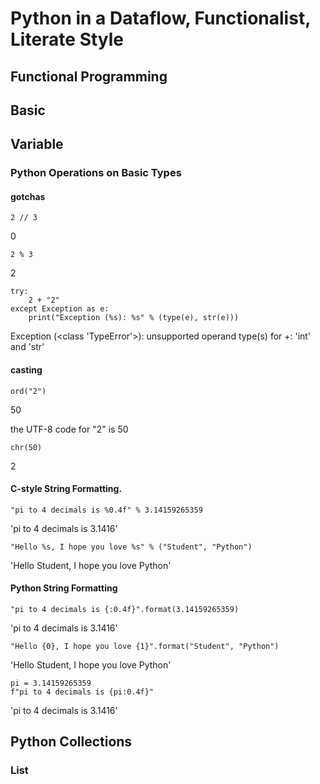 # Python in a Dataflow, Functionalist, Literate Style

## Functional Programming

## Basic

## Variable

### Python Operations on Basic Types

#### gotchas

```
2 // 3
```

0

```
2 % 3
```

2

```
try:
    2 + "2"
except Exception as e:
    print("Exception (%s): %s" % (type(e), str(e)))
```

Exception (<class 'TypeError'>): unsupported operand type(s) for +: 'int' and 'str'

#### casting

```
ord("2")
```

50

the UTF-8 code for "2" is 50

```
chr(50)
```

2

#### C-style String Formatting.

```
"pi to 4 decimals is %0.4f" % 3.14159265359
```

'pi to 4 decimals is 3.1416'

```
"Hello %s, I hope you love %s" % ("Student", "Python")
```

'Hello Student, I hope you love Python'

#### Python String Formatting

```
"pi to 4 decimals is {:0.4f}".format(3.14159265359)
```

'pi to 4 decimals is 3.1416'

```
"Hello {0}, I hope you love {1}".format("Student", "Python")
```

'Hello Student, I hope you love Python'

```
pi = 3.14159265359
f"pi to 4 decimals is {pi:0.4f}"
```

'pi to 4 decimals is 3.1416'

## Python Collections

### List

